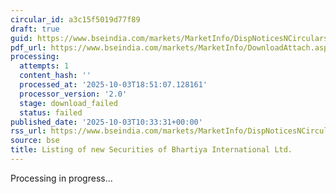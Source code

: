 ```yaml
---
circular_id: a3c15f5019d77f89
draft: true
guid: https://www.bseindia.com/markets/MarketInfo/DispNoticesNCirculars.aspx?Noticeid={C97A8C56-A204-4D78-8FC2-F2DB33A6CED1}&noticeno=20251003-22&dt=10/03/2025&icount=22&totcount=73&flag=0
pdf_url: https://www.bseindia.com/markets/MarketInfo/DownloadAttach.aspx?id=20251003-22&attachedId=
processing:
  attempts: 1
  content_hash: ''
  processed_at: '2025-10-03T18:51:07.128161'
  processor_version: '2.0'
  stage: download_failed
  status: failed
published_date: '2025-10-03T10:33:31+00:00'
rss_url: https://www.bseindia.com/markets/MarketInfo/DispNoticesNCirculars.aspx?Noticeid={C97A8C56-A204-4D78-8FC2-F2DB33A6CED1}&noticeno=20251003-22&dt=10/03/2025&icount=22&totcount=73&flag=0
source: bse
title: Listing of new Securities of Bhartiya International Ltd.
---
```


Processing in progress...